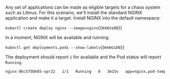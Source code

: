 Any set of applications can be made as eligible targets for a chaos system such as Litmus. For this scenario, we'll install the standard NGINX application and make it a target. Install NGINX into the default namespace:

`kubectl create deploy nginx --image=nginx`{{execute}}

In a moment, NGINX will be available and running:

`kubectl get deployments,pods --show-labels`{{execute}}

The deployment should report `1` for available and the Pod status will report `Running`.

```bash
nginx-86c57db685-vpr22   1/1   Running   0   3m15s   app=nginx,pod-template-hash=86c57db685
```

